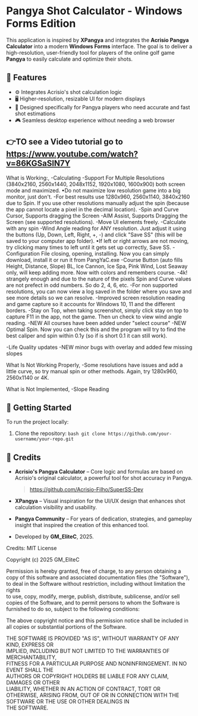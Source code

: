 # Pangya Shot Calculator - Windows Forms Edition

This application is inspired by **XPangya** and integrates the **Acrisio Pangya Calculator** into a modern **Windows Forms** interface. The goal is to deliver a high-resolution, user-friendly tool for players of the online golf game **Pangya** to easily calculate and optimize their shots.

## 🎯 Features

- ⚙️ Integrates Acrisio's shot calculation logic
- 🖥️ Higher-resolution, resizable UI for modern displays
- 📐 Designed specifically for Pangya players who need accurate and fast shot estimations
- 🎮 Seamless desktop experience without needing a web browser

##  👉TO see a Video tutorial go to https://www.youtube.com/watch?v=86KGSaSlN7Y 



What is Working:,
-Calculating
-Support For Multiple Resolutions (3840x2160, 2560x1440, 2048x1152, 1920x1080, 1600x900) both screen mode and maximized. 
           •Do not maximize low resolution game into a big monitor, just don't. 
-For best results use 1280x960, 2560x1140, 3840x2160 due to Spin. If you use other resolutions manually adjust the spin (because the app cannot locate a pixel in the decimal location). 
-Spin and Curve Cursor, Supports dragging the Screen
-AIM Assist, Supports Dragging the Screen (see supported resolutions).
-Move UI elements freely. 
-Calculate with any spin
-Wind Angle reading for ANY resolution. Just adjust it using the buttons (Up, Down, Left, Right, +, -)  and click "Save SS" (this will be saved to your computer app folder). 
              •If left or right arrows are not moving, try clicking many times to left until it gets set up correctly, Save SS. 
-Configuration File closing, opening, installing. Now you can simply download, install it or run it from PangYaC.exe
-Course Button (auto fills Height, Distance, Slope) BL, Ice Cannon, Ice Spa, Pink Wind, Lost Seaway only, will keep adding more. Now with colors and remembers course. 
-4k! strangely enough and due to the nature of the pixels Spin and Curve values are not prefect in odd numbers. So do 2, 4, 6,  etc. 
-For non supported resolutions, you can now view a log saved in the folder where you save and see more details so we can resolve. 
-Improved screen resolution reading and game capture so it accounts for Windows 10, 11 and the different borders. 
-Stay on Top, when taking screenshot, simply click stay on top to capture F11 in the app, not the game. Then un check to view wind angle reading. 
-NEW All courses have been added under "select course"
-NEW Optimal Spin. Now you can check this and the program will try to find the best caliper and spin within 0.1y (so if is short 0.1 it can still work).

-Life Quality updates 
-NEW minor bugs with overlay and added few missing slopes

What Is Not Working Properly,
-Some resolutions have issues and add a little curve, so try manual spin or other methods. Again, try 1280x960, 2560x1140 or 4K. 

What is Not Implemented,
-Slope Reading

## 🚀 Getting Started

To run the project locally:

1. Clone the repository:
```bash git clone https://github.com/your-username/your-repo.git```


## 🙏 Credits

- **Acrisio's Pangya Calculator** – Core logic and formulas are based on Acrisio's original calculator, a powerful tool for shot accuracy in Pangya.  
  > https://github.com/Acrisio-Filho/SuperSS-Dev

- **XPangya** – Visual inspiration for the UI/UX design that enhances shot calculation visibility and usability.

- **Pangya Community** – For years of dedication, strategies, and gameplay insight that inspired the creation of this enhanced tool.

- Developed by **GM_EliteC**, 2025.





Credits: 
MIT License

Copyright (c) 2025 GM_EliteC

Permission is hereby granted, free of charge, to any person obtaining a copy
of this software and associated documentation files (the "Software"), to deal
in the Software without restriction, including without limitation the rights  
to use, copy, modify, merge, publish, distribute, sublicense, and/or sell     
copies of the Software, and to permit persons to whom the Software is         
furnished to do so, subject to the following conditions:                       

The above copyright notice and this permission notice shall be included in    
all copies or substantial portions of the Software.                           

THE SOFTWARE IS PROVIDED "AS IS", WITHOUT WARRANTY OF ANY KIND, EXPRESS OR    
IMPLIED, INCLUDING BUT NOT LIMITED TO THE WARRANTIES OF MERCHANTABILITY,      
FITNESS FOR A PARTICULAR PURPOSE AND NONINFRINGEMENT. IN NO EVENT SHALL THE   
AUTHORS OR COPYRIGHT HOLDERS BE LIABLE FOR ANY CLAIM, DAMAGES OR OTHER        
LIABILITY, WHETHER IN AN ACTION OF CONTRACT, TORT OR OTHERWISE, ARISING FROM, 
OUT OF OR IN CONNECTION WITH THE SOFTWARE OR THE USE OR OTHER DEALINGS IN     
THE SOFTWARE.

